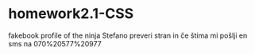 # homework2.1-CSS
fakebook profile of the ninja Stefano
preveri stran in če štima mi pošlji en sms na 070%20577%20977
